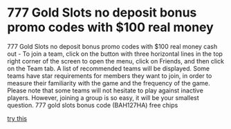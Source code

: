 # 777 Gold Slots no deposit bonus promo codes with $100 real money

777 Gold Slots no deposit bonus promo codes with $100 real money cash out - To join a team, click on the button with three horizontal lines in the top right corner of the screen to open the menu, click on Friends, and then click on the Team tab. A list of recommended teams will be displayed. Some teams have star requirements for members they want to join, in order to measure their familiarity with the game and the frequency of the game. Please note that some teams will not hesitate to play against inactive players. However, joining a group is so easy, it will be your smallest question. 777 gold slots bonus code (BAH127HA) free chips

[try this](https://urcpon.com/goldslots/)
